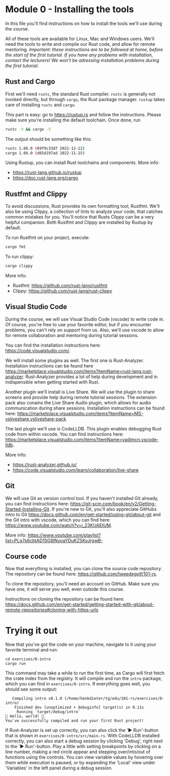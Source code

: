 # Module 0 - Installing the tools
In this file you'll find instructions on how to install the tools we'll use during the course.

All of these tools are available for Linux, Mac and Windows users. We'll need the tools to write and compile our Rust code, and allow for remote mentoring. *Important: these instructions are to be followed at home, before the start of the first tutorial. If you have any problems with installation, contact the lecturers! We won't be adressing installation problems during the first tutorial.*

## Rust and Cargo
First we'll need `rustc`, the standard Rust compiler. `rustc` is generally not invoked directly, but through `cargo`, the Rust package manager. `rustup` takes care of installing `rustc` and `cargo`.

This part is easy: go to <https://rustup.rs> and follow the instructions. Please make sure you're installing the default toolchain. Once done, run

```bash
rustc -V && cargo -V
```

The output should be something like this:

```bash
rustc 1.66.0 (69f9c33d7 2022-12-12)
cargo 1.66.0 (d65d197ad 2022-11-15)
```

Using Rustup, you can install Rust toolchains and components. More info: 
- <https://rust-lang.github.io/rustup>
- <https://doc.rust-lang.org/cargo>

## Rustfmt and Clippy
To avoid discussions, Rust provides its own formatting tool, Rustfmt. We'll also be using Clippy, a collection of lints to analyze your code, that catches common mistakes for you. You'll notice that Rusts Clippy can be a very helpful companion. Both Rustfmt and Clippy are installed by Rustup by default.

To run Rustfmt on your project, execute:

```bash
cargo fmt
```

To run clippy:

```bash
cargo clippy
```

More info:
- Rustfmt: <https://github.com/rust-lang/rustfmt>
- Clippy: <https://github.com/rust-lang/rust-clippy>

## Visual Studio Code
During the course, we will use Visual Studio Code (vscode) to write code in. Of course, you're free to use your favorite editor, but if you encounter problems, you can't rely on support from us. Also, we'll use vscode to allow for remote collaboration and mentoring during tutorial sessions.

You can find the installation instructions here: <https://code.visualstudio.com/>.

We will install some plugins as well. The first one is Rust-Analyzer. Installation instructions can be found here <https://marketplace.visualstudio.com/items?itemName=rust-lang.rust-analyzer>. Rust-Analyzer provides a lot of help during development and in indispensible when getting started with Rust.

Another plugin we'll install is Live Share. We will use the plugin to share screens and provide help during remote tutorial sessions. The extension pack also conains the Live Share Audio plugin, which allows for audio communication during share sessions. Installation instructions can be found here: <https://marketplace.visualstudio.com/items?itemName=MS-vsliveshare.vsliveshare-pack>

The last plugin we'll use is CodeLLDB. This plugin enables debugging Rust code from within vscode. You can find instructions here: <https://marketplace.visualstudio.com/items?itemName=vadimcn.vscode-lldb>.


More info:
- <https://rust-analyzer.github.io/>
- <https://code.visualstudio.com/learn/collaboration/live-share>

## Git
We will use Git as version control tool. If you haven't installed Git already, you can find instructions here: <https://git-scm.com/book/en/v2/Getting-Started-Installing-Git>. If you're new to Git, you'll also appreciate GitHubs intro to Git <https://docs.github.com/en/get-started/using-git/about-git> and the Git intro with vscode, which you can find here: <https://www.youtube.com/watch?v=i_23KUAEtUM>.

More info: https://www.youtube.com/playlist?list=PLg7s6cbtAD15G8lNyoaYDuKZSKyJrgwB-

## Course code
Now that everything is installed, you can clone the source code repository. The repository can be found here: <https://github.com/tweedegolf/101-rs>.

To clone the repository, you'll need an account on GitHub. Make sure you have one, it will serve you well, even outside this course.

Instructions on cloning the repository can be found here: <https://docs.github.com/en/get-started/getting-started-with-git/about-remote-repositories#cloning-with-https-urls>

# Trying it out
Now that you've got the code on your machine, navigate to it using your favorite terminal and run:

```
cd exercises/0-intro
cargo run
```

This command may take a while to run the first time, as Cargo will first fetch the crate index from the registry. It will compile and run the `intro` package, which you can find in `exercises/0-intro`. If everything goes well, you should see some output:

```
   Compiling intro v0.1.0 (/home/henkdieter/tg/edu/101-rs/exercises/0-intro)
    Finished dev [unoptimized + debuginfo] target(s) in 0.11s
     Running `target/debug/intro`
🦀 Hello, world! 🦀
You've successfully compiled and run your first Rust project!
```
If Rust-Analyzer is set up correctly, you can also click the '▶️ Run'-button that is shown in `exercises/0-intro/src/main.rs`. With CodeLLDB installed correctly, you can also start a debug session by clicking 'Debug', right next to the '▶️ Run'-button. Play a little with setting breakpoints by clicking on a line number, making a red circle appear and stepping over/into/out of functions using the controls. You can view variable values by hovering over them while execution is paused, or by expanding the 'Local' view under 'Variables' in the left panel during a debug session.
